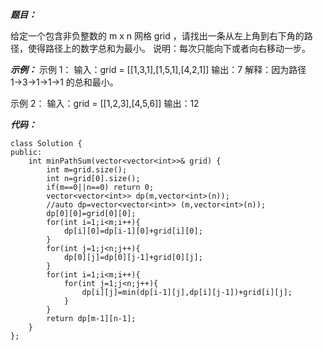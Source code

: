 ***题目：***

给定一个包含非负整数的 m x n 网格 grid ，请找出一条从左上角到右下角的路径，使得路径上的数字总和为最小。
说明：每次只能向下或者向右移动一步。

***示例：***
示例 1：
输入：grid = [[1,3,1],[1,5,1],[4,2,1]]
输出：7
解释：因为路径 1→3→1→1→1 的总和最小。

示例 2：
输入：grid = [[1,2,3],[4,5,6]]
输出：12

***代码：***
```
class Solution {
public:
    int minPathSum(vector<vector<int>>& grid) {
        int m=grid.size();
        int n=grid[0].size();
        if(m==0||n==0) return 0;
        vector<vector<int>> dp(m,vector<int>(n));
        //auto dp=vector<vector<int>> (m,vector<int>(n));
        dp[0][0]=grid[0][0];
        for(int i=1;i<m;i++){
            dp[i][0]=dp[i-1][0]+grid[i][0];
        }
        for(int j=1;j<n;j++){
            dp[0][j]=dp[0][j-1]+grid[0][j];
        }
        for(int i=1;i<m;i++){
            for(int j=1;j<n;j++){
                dp[i][j]=min(dp[i-1][j],dp[i][j-1])+grid[i][j];
            }
        }
        return dp[m-1][n-1];
    }
};
```
